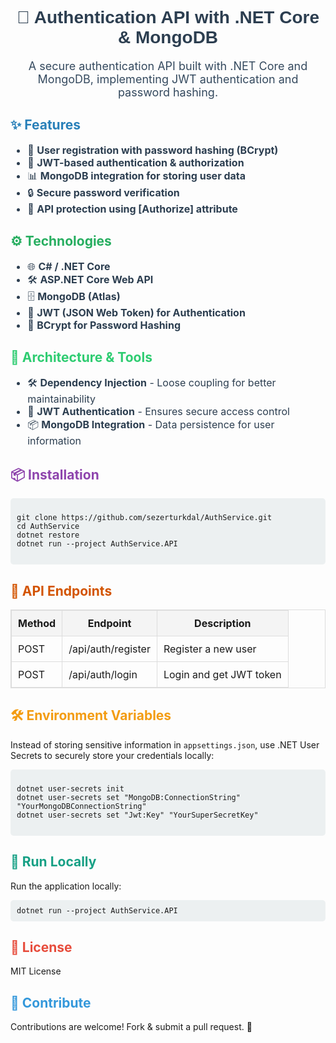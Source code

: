<h1 style="text-align: center; font-family: Arial, sans-serif; color: #2c3e50;">
    🚀 Authentication API with .NET Core & MongoDB
</h1>

<p style="font-size: 18px; color: #34495e; text-align: center;">
    A secure authentication API built with .NET Core and MongoDB, implementing JWT authentication and password hashing.
</p>

<h2 style="color: #2980b9;">✨ Features</h2>
<ul style="font-size: 16px; color: #2c3e50;">
    <li>📌 <strong>User registration with password hashing (BCrypt)</strong></li>
    <li>📩 <strong>JWT-based authentication & authorization</strong></li>
    <li>📊 <strong>MongoDB integration for storing user data</strong></li>
    <li>🔒 <strong>Secure password verification</strong></li>
    <li>🔑 <strong>API protection using [Authorize] attribute</strong></li>
</ul>

<h2 style="color: #27ae60;">⚙️ Technologies</h2>
<ul style="font-size: 16px; color: #2c3e50;">
    <li>🌐 <strong>C# / .NET Core</strong></li>
    <li>🛠️ <strong>ASP.NET Core Web API</strong></li>
    <li>🗄️ <strong>MongoDB (Atlas)</strong></li>
    <li>🔑 <strong>JWT (JSON Web Token) for Authentication</strong></li>
    <li>🔐 <strong>BCrypt for Password Hashing</strong></li>
</ul>

<h2 style="color: #2ecc71;">🔧 Architecture & Tools</h2>
<ul style="font-size: 16px; color: #2c3e50;">
    <li>🛠 <strong>Dependency Injection</strong> - Loose coupling for better maintainability</li>
    <li>📝 <strong>JWT Authentication</strong> - Ensures secure access control</li>
    <li>📦 <strong>MongoDB Integration</strong> - Data persistence for user information</li>
</ul>

<h2 style="color: #8e44ad;">📦 Installation</h2>
<pre style="background: #ecf0f1; padding: 10px; border-radius: 5px;">
<code>
git clone https://github.com/sezerturkdal/AuthService.git
cd AuthService
dotnet restore
dotnet run --project AuthService.API
</code>
</pre>

<h2 style="color: #d35400;">📡 API Endpoints</h2>
<table style="border-collapse: collapse; width: 100%; border: 1px solid #ddd;">
    <tr style="background: #f4f4f4;">
        <th style="padding: 10px; border: 1px solid #ddd;">Method</th>
        <th style="padding: 10px; border: 1px solid #ddd;">Endpoint</th>
        <th style="padding: 10px; border: 1px solid #ddd;">Description</th>
    </tr>
    <tr>
        <td style="padding: 10px; border: 1px solid #ddd;">POST</td>
        <td style="padding: 10px; border: 1px solid #ddd;">/api/auth/register</td>
        <td style="padding: 10px; border: 1px solid #ddd;">Register a new user</td>
    </tr>
    <tr>
        <td style="padding: 10px; border: 1px solid #ddd;">POST</td>
        <td style="padding: 10px; border: 1px solid #ddd;">/api/auth/login</td>
        <td style="padding: 10px; border: 1px solid #ddd;">Login and get JWT token</td>
    </tr>
</table>

<h2 style="color: #f39c12;">🛠 Environment Variables</h2>
<p>Instead of storing sensitive information in <code>appsettings.json</code>, use .NET User Secrets to securely store your credentials locally:</p>
<pre style="background: #ecf0f1; padding: 10px; border-radius: 5px;">
<code>
dotnet user-secrets init
dotnet user-secrets set "MongoDB:ConnectionString" "YourMongoDBConnectionString"
dotnet user-secrets set "Jwt:Key" "YourSuperSecretKey"
</code>
</pre>

<h2 style="color: #16a085;">🚀 Run Locally</h2>
<p>Run the application locally:</p>
<pre style="background: #ecf0f1; padding: 10px; border-radius: 5px;">
<code>dotnet run --project AuthService.API</code>
</pre>

<h2 style="color: #e74c3c;">📜 License</h2>
<p>MIT License</p>

<h2 style="color: #3498db;">🤝 Contribute</h2>
<p>Contributions are welcome! Fork & submit a pull request. 🚀</p>
